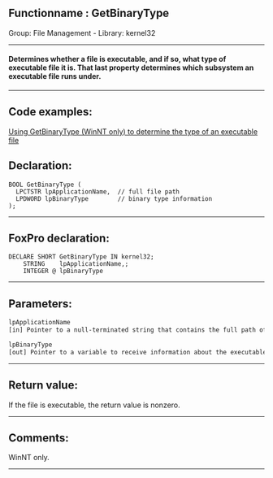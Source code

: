 <link rel="stylesheet" type="text/css" href="../../css/win32api.css">  
<link rel="stylesheet" href="https://cdnjs.cloudflare.com/ajax/libs/font-awesome/4.7.0/css/font-awesome.min.css">

## Functionname : GetBinaryType
Group: File Management - Library: kernel32    
***  


#### Determines whether a file is executable, and if so, what type of executable file it is. That last property determines which subsystem an executable file runs under.

***  


## Code examples:
[Using GetBinaryType (WinNT only) to determine the type of an executable file](../../samples/sample_115.md)  

## Declaration:
```foxpro  
BOOL GetBinaryType (
  LPCTSTR lpApplicationName,  // full file path
  LPDWORD lpBinaryType        // binary type information
);  
```  
***  


## FoxPro declaration:
```foxpro  
DECLARE SHORT GetBinaryType IN kernel32;
	STRING    lpApplicationName,;
	INTEGER @ lpBinaryType  
```  
***  


## Parameters:
```txt  
lpApplicationName
[in] Pointer to a null-terminated string that contains the full path of the file whose binary type the function shall determine.

lpBinaryType
[out] Pointer to a variable to receive information about the executable type of the file specified by lpApplicationName.  
```  
***  


## Return value:
If the file is executable, the return value is nonzero.  
***  


## Comments:
WinNT only.  
  
***  

